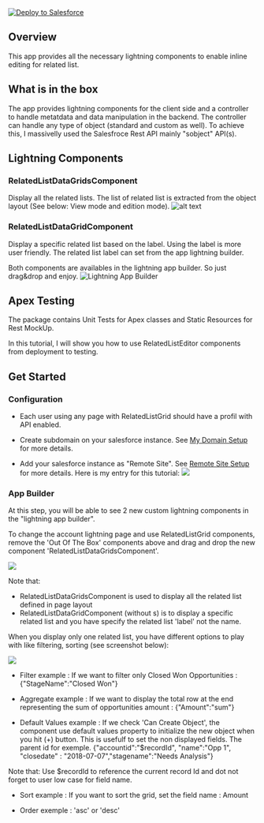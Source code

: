 <a href="https://githubsfdeploy.herokuapp.com/?owner=Kaleb486/&repo=SFRelatedListEditor">
  <img alt="Deploy to Salesforce"
       src="https://raw.githubusercontent.com/afawcett/githubsfdeploy/master/src/main/webapp/resources/img/deploy.png">
</a>

## Overview

This app provides all the necessary lightning components to enable inline editing for related list.

## What is in the box

The app provides lightning components for the client side and a controller to handle metatdata and data manipulation in the backend.
The controller can handle any type of object (standard and custom as well). To achieve this, I massivelly used the Salesfroce Rest API mainly "sobject" API(s). 

## Lightning Components

### RelatedListDataGridsComponent

Display all the related lists. The list of related list is extracted from the object layout (See below: View mode and edition mode).
![alt text](https://user-images.githubusercontent.com/7535971/40939794-0dab7d40-6846-11e8-9ec8-1589bcba46d3.png "Related Lists")


### RelatedListDataGridComponent

Display a specific related list based on the label. Using the label is more user friendly. 
The related list label can set from the app lightning builder.

Both components are availables in the lightning app builder. So just drag&drop and enjoy.
![Lightning App Builder](https://cloud.githubusercontent.com/assets/7535971/22865386/59da45da-f163-11e6-94fc-9d2f68875dca.png)


## Apex Testing

The package contains Unit Tests for Apex classes and Static Resources for Rest MockUp.

In this tutorial, I will show you how to use RelatedListEditor components from deployment to testing.

## Get Started

### Configuration
* Each user using any page with RelatedListGrid should have a profil with API enabled.

* Create subdomain on your salesforce instance. See [My Domain Setup](https://help.salesforce.com/articleView?id=domain_name_overview.htm&language=en_US&type=0) for more details.

* Add your salesforce instance as "Remote Site". See [Remote Site Setup](https://help.salesforce.com/articleView?id=configuring_remoteproxy.htm&type=0&language=en_US&release=206.8) for more details.
Here is my entry for this tutorial:
![](https://cloud.githubusercontent.com/assets/7535971/22865451/3d4ae65c-f165-11e6-9686-b6ac20d43511.png)

 
### App Builder
At this step, you will be able to see 2 new custom lightning components in the "lightning app builder". 

To change the account lightning page and use RelatedListGrid components, remove the 'Out Of The Box' components above and drag and drop the new component 'RelatedListDataGridsComponent'.

![](https://user-images.githubusercontent.com/7535971/40939796-0e0b5f6c-6846-11e8-842a-094f85c6602d.png)

Note that:
* RelatedListDataGridsComponent is used to display all the related list defined in page layout
* RelatedListDataGridComponent (without s) is to display a specific related list and you have specify the related list 'label' not the name.

When you display only one related list, you have different options to play with like filtering, sorting (see screenshot below):

![](https://user-images.githubusercontent.com/7535971/40939795-0ddb9b24-6846-11e8-98fe-2a391308a813.png)

* Filter example : If we want to filter only Closed Won Opportunities : {"StageName":"Closed Won"}

* Aggregate example :  If we want to display the total row at the end representing the sum of opportunities amount : {"Amount":"sum"}

* Default Values example : If we check 'Can Create Object', the component use default values property to initialize the new object when you hit (+) button. This is usefulf to set the non displayed fields. The parent id for exemple. {"accountid":"$recordId", "name":"Opp 1", "closedate" : "2018-07-07","stagename":"Needs Analysis"}

Note that: Use $recordId to reference the current record Id and dot not forget to user low case for field name. 

* Sort example : If you want to sort the grid, set the field name : Amount  

* Order exemple : 'asc' or 'desc'


